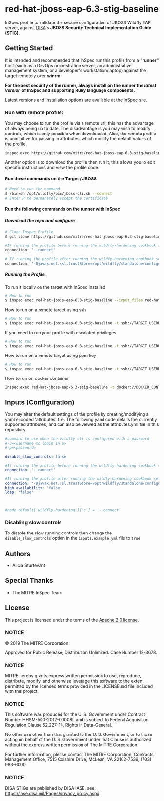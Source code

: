 # red-hat-jboss-eap-6.3-stig-baseline

InSpec profile to validate the secure configuration of JBOSS Wildfly EAP server, against [DISA](https://iase.disa.mil/stigs/)'s **JBOSS Security Technical Implementation Guide (STIG)**.

## Getting Started  
It is intended and recommended that InSpec run this profile from a __"runner"__ host (such as a DevOps orchestration server, an administrative management system, or a developer's workstation/laptop) against the target remotely over __winrm__.

__For the best security of the runner, always install on the runner the _latest version_ of InSpec and supporting Ruby language components.__ 

Latest versions and installation options are available at the [InSpec](http://inspec.io/) site.


### Run with remote profile:
You may choose to run the profile via a remote url, this has the advantage of always being up to date.
The disadvantage is you may wish to modify controls, which is only possible when downloaded.
Also, the remote profile is unintuitive for passing in attributes, which modify the default values of the profile.
``` bash
inspec exec https://github.com/mitre/red-hat-jboss-eap-6.3-stig-baseline
```

Another option is to download the profile then run it, this allows you to edit specific instructions and view the profile code.

#### Run these commands on the Target / JBOSS
``` bash
# Need to run the command 
$ /bin/sh /opt/wildfly/bin/jboss-cli.sh --connect 
# Enter P to permanetely accept the certificate

```

#### Run the following commands on the runner with InSpec

##### Download the repo and configure
``` bash
# Clone Inspec Profile
$ git clone https://github.com/mitre/red-hat-jboss-eap-6.3-stig-baseline

#If running the profile before running the wildfly-hardening cookbook set the following in red-hat-jboss-eap-6.3-stig-baseline/attributes.yml:
connection: '--connect'

# If running the profile after running the wildfy-hardening cookbook set the following in red-hat-jboss-eap-6.3-stig-baseline/attributes.yml:
connection: '-Djavax.net.ssl.trustStore=/opt/wildfly/standalone/configuration/a.jks --connect -u=test1 -p=test'

```

##### Running the Profile
To run it locally on the target with InSpec installed
```bash
# How to run 
$ inspec exec red-hat-jboss-eap-6.3-stig-baseline --input_files red-hat-jboss-eap-6.3-stig-baseline/inputs.example.yml
```

How to run on a remote target using ssh
```bash
# How to run 
$ inspec exec red-hat-jboss-eap-6.3-stig-baseline -t ssh://TARGET_USERNAME:TARGET_PASSWORD@TARGET_IP:TARGET_PORT --input_files red-hat-jboss-eap-6.3-stig-baseline/inputs.example.yml
```

If you need to run your profile with escalated privileges
```bash
# How to run 
$ inspec exec red-hat-jboss-eap-6.3-stig-baseline -t ssh://TARGET_USERNAME:TARGET_PASSWORD@TARGET_IP:TARGET_PORT --input_files red-hat-jboss-eap-6.3-stig-baseline/inputs.example.yml --sudo --sudo-options='-u jbosseap'
```

How to run on a remote target using pem key
```bash
# How to run 
$ inspec exec red-hat-jboss-eap-6.3-stig-baseline -t ssh://TARGET_USERNAME@TARGET_IP:TARGET_PORT -i PEM_KEY --input_files red-hat-jboss-eap-6.3-stig-baseline/inputs.example.yml
```

How to run on docker container
```bash
Inspec exec red-hat-jboss-eap-6.3-stig-baseline -t docker://DOCKER_CONTAINER_ID --input_files red-hat-jboss-eap-6.3-stig-baseline/inputs.example.yml
```


## Inputs (Configuration)
You may alter the default settings of the profile by creating/modifying a yaml 
encoded 'attributes' file. The following yaml code details the currently 
supported attributes, and can also be viewed as the attributes.yml file in this 
repository.

``` yaml
#command to use when the wildfly cli is configured with a password
#-u=<username to login in a>
#-p=<password>

disable_slow_controls: false

#If running the profile before running the wildfly-hardening cookbook set the following in red-hat-jboss-eap-6.3-stig-baseline/attributes.yml:
connection: '--connect'

#If running the profile after running the wildfy-hardening cookbook set this in red-hat-jboss-eap-6.3-stig-baseline/attributes.yml:
connection: '-Djavax.net.ssl.trustStore=/opt/wildfly/standalone/configuration/a.jks --connect -u=test1 -p=test'
high_availability: 'false'
ldap: 'false'



#node.default['wildfly-hardening']['c'] = '--connect'

```

### Disabling slow controls
To disable the slow running controls then change the `disable_slow_controls` option in the `inputs.example.yml` file to `true`

## Authors
- Alicia Sturtevant

## Special Thanks

- The MITRE InSpec Team

## License 

This project is licensed under the terms of the [Apache 2.0 license](https://github.com/mitre/wildfly-stig-baseline/blob/master/LICENSE.md).

### NOTICE

© 2019 The MITRE Corporation.  

Approved for Public Release; Distribution Unlimited. Case Number 18-3678.  

### NOTICE
MITRE hereby grants express written permission to use, reproduce, distribute, modify, and otherwise leverage this software to the extent permitted by the licensed terms provided in the LICENSE.md file included with this project.

### NOTICE  

This software was produced for the U. S. Government under Contract Number HHSM-500-2012-00008I, and is subject to Federal Acquisition Regulation Clause 52.227-14, Rights in Data-General.  

No other use other than that granted to the U. S. Government, or to those acting on behalf of the U. S. Government under that Clause is authorized without the express written permission of The MITRE Corporation. 

For further information, please contact The MITRE Corporation, Contracts Management Office, 7515 Colshire Drive, McLean, VA  22102-7539, (703) 983-6000.  

### NOTICE

DISA STIGs are published by DISA IASE, see: https://iase.disa.mil/Pages/privacy_policy.aspx   
